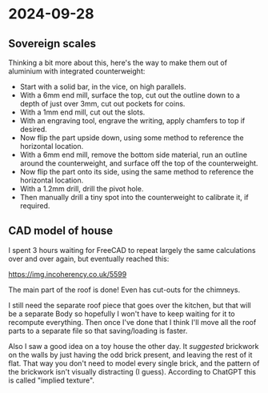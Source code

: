 # 2024-09-28

## Sovereign scales

Thinking a bit more about this, here's the way to make them out of aluminium with integrated counterweight:

 * Start with a solid bar, in the vice, on high parallels.
 * With a 6mm end mill, surface the top, cut out the outline down to a depth of just over 3mm, cut out pockets for coins.
 * With a 1mm end mill, cut out the slots.
 * With an engraving tool, engrave the writing, apply chamfers to top if desired.
 * Now flip the part upside down, using some method to reference the horizontal location.
 * With a 6mm end mill, remove the bottom side material, run an outline around the counterweight, and surface off the top of the counterweight.
 * Now flip the part onto its side, using the same method to reference the horizontal location.
 * With a 1.2mm drill, drill the pivot hole.
 * Then manually drill a tiny spot into the counterweight to calibrate it, if required.

## CAD model of house

I spent 3 hours waiting for FreeCAD to repeat largely the same calculations over and over again, but eventually reached this:

https://img.incoherency.co.uk/5599

The main part of the roof is done! Even has cut-outs for the chimneys.

I still need the separate roof piece that goes over the kitchen, but that will be a separate Body so hopefully I won't have
to keep waiting for it to recompute everything. Then once I've done that I think I'll move all the roof parts to a separate file
so that saving/loading is faster.

Also I saw a good idea on a toy house the other day. It *suggested* brickwork on the walls by just having the odd brick
present, and leaving the rest of it flat. That way you don't need to model every single brick, and the pattern of the brickwork
isn't visually distracting (I guess). According to ChatGPT this is called "implied texture".
